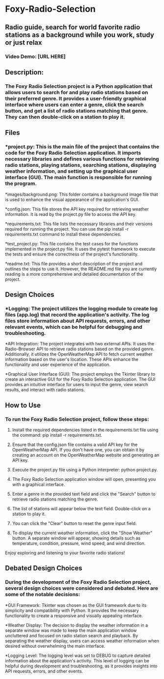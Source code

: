 # Foxy-Radio-Selection
## Radio guide, search for world favorite radio stations as a background while you work, study or just relax

### Video Demo: [URL HERE]

## Description:

### The Foxy Radio Selection project is a Python application that allows users to search for and play radio stations based on their preferred genre. It provides a user-friendly graphical interface where users can enter a genre, click the search button, and get a list of radio stations matching that genre. They can then double-click on a station to play it.


## Files

### *project.py: This is the main file of the project that contains the code for the Foxy Radio Selection application. It imports necessary libraries and defines various functions for retrieving radio stations, playing stations, searching stations, displaying weather information, and setting up the graphical user interface (GUI). The main function is responsible for running the program.

*images/background.png: This folder contains a background image file that is used to enhance the visual appearance of the application's GUI.

*config.json: This file stores the API key required for retrieving weather information. It is read by the project.py file to access the API key.

*requirements.txt: This file lists the necessary libraries and their versions required for running the project. You can use the pip install -r requirements.txt command to install these dependencies.

*test_project.py: This file contains the test cases for the functions implemented in the project.py file. It uses the pytest framework to execute the tests and ensure the correctness of the project's functionality.

*readme.txt: This file provides a short description of the project and outlines the steps to use it. However, the README.md file you are currently reading is a more comprehensive and detailed documentation of the project.

## Design Choices

### *Logging: The project utilizes the logging module to create log files (app.log) that record the application's activity. The log files store information about API requests, errors, and other relevant events, which can be helpful for debugging and troubleshooting.

*API Integration: The project integrates with two external APIs. It uses the Radio-Browser API to retrieve radio stations based on the provided genre. Additionally, it utilizes the OpenWeatherMap API to fetch current weather information based on the user's location. These APIs enhance the functionality and user experience of the application.

*Graphical User Interface (GUI): The project employs the Tkinter library to create an interactive GUI for the Foxy Radio Selection application. The GUI provides an intuitive interface for users to input the genre, view search results, and interact with radio stations.

## How to Use

### To run the Foxy Radio Selection project, follow these steps:

1. Install the required dependencies listed in the requirements.txt file using the command: pip install -r requirements.txt.

2. Ensure that the config.json file contains a valid API key for the OpenWeatherMap API. If you don't have one, you can obtain it by creating an account on the OpenWeatherMap website and generating an API key.

3. Execute the project.py file using a Python interpreter: python project.py.

4. The Foxy Radio Selection application window will open, presenting you with a graphical interface.

5. Enter a genre in the provided text field and click the "Search" button to retrieve radio stations matching the genre.

6. The list of stations will appear below the text field. Double-click on a station to play it.

7. You can click the "Clear" button to reset the genre input field.

8. To display the current weather information, click the "Show Weather" button. A separate window will appear, showing details such as temperature, condition, pressure, wind speed, and wind direction.

Enjoy exploring and listening to your favorite radio stations!

## Debated Design Choices

### During the development of the Foxy Radio Selection project, several design choices were considered and debated. Here are some of the notable decisions:

*GUI Framework: Tkinter was chosen as the GUI framework due to its simplicity and compatibility with Python. It provides the necessary functionality to create a responsive and visually appealing interface.

*Weather Display: The decision to display the weather information in a separate window was made to keep the main application window uncluttered and focused on radio station search and playback. By separating the weather display, users can access weather information when desired without overwhelming the main interface.

*Logging Level: The logging level was set to DEBUG to capture detailed information about the application's activity. This level of logging can be helpful during development and troubleshooting, as it provides insights into API requests, errors, and other events.



